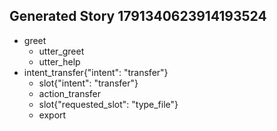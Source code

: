 ## Generated Story 1791340623914193524
* greet
    - utter_greet
    - utter_help
* intent_transfer{"intent": "transfer"}
    - slot{"intent": "transfer"}
    - action_transfer
    - slot{"requested_slot": "type_file"}
    - export

